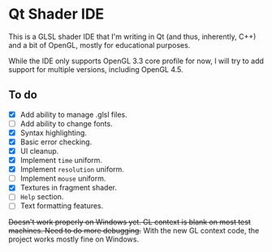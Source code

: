 # Qt Shader IDE
This is a GLSL shader IDE that I'm writing in Qt (and thus, inherently, C++) and a bit of OpenGL, mostly for educational purposes.

While the IDE only supports OpenGL 3.3 core profile for now, I will try to add support for multiple versions, including OpenGL 4.5.

## To do
- [x] Add ability to manage .glsl files.
- [ ] Add ability to change fonts.
- [x] Syntax highlighting.
- [x] Basic error checking.
- [x] UI cleanup.
- [x] Implement ```time``` uniform.
- [x] Implement ```resolution``` uniform.
- [ ] Implement ```mouse``` uniform.
- [x] Textures in fragment shader.
- [ ] ```Help``` section.
- [ ] Text formatting features.

~~Doesn't work properly on Windows yet. GL context is blank on most test machines. Need to do more debugging.~~
With the new GL context code, the project works mostly fine on Windows.
